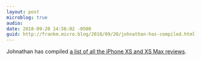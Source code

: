 ```yaml
---
layout: post
microblog: true
audio: 
date: 2018-09-20 14:56:02 -0500
guid: http://frankm.micro.blog/2018/09/20/johnathan-has-compiled.html
---
```

Johnathan has compiled [a list of all the iPhone XS and XS Max reviews](https://johnathan.org/posts/2018/09/all-the-iphone-xs-and-xs-max-reviews-in-one-place.html). 

